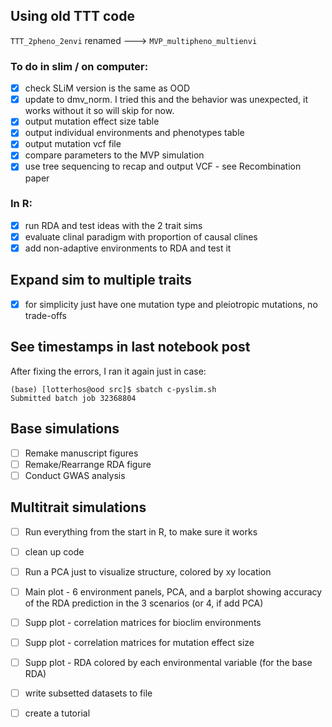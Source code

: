 
## Using old TTT code
`TTT_2pheno_2envi` renamed ---> `MVP_multipheno_multienvi`

### To do in slim / on computer:
- [x] check SLiM version is the same as OOD
- [x] update to dmv_norm. I tried this and the behavior was unexpected, it works without it so will skip for now.
- [x] output mutation effect size table
- [x] output individual environments and phenotypes table
- [x] output mutation vcf file
- [x] compare parameters to the MVP simulation
- [x] use tree sequencing to recap and output VCF - see Recombination paper

### In R:
- [x] run RDA and test ideas with the 2 trait sims
- [x] evaluate clinal paradigm with proportion of causal clines
- [x] add non-adaptive environments to RDA and test it

## Expand sim to multiple traits
- [x] for simplicity just have one mutation type and pleiotropic mutations, no trade-offs


## See timestamps in last notebook post
After fixing the errors, I ran it again just in case:
```
(base) [lotterhos@ood src]$ sbatch c-pyslim.sh
Submitted batch job 32368804
```

## Base simulations
- [ ] Remake manuscript figures
- [ ] Remake/Rearrange RDA figure
- [ ] Conduct GWAS analysis

## Multitrait simulations
- [ ] Run everything from the start in R, to make sure it works
- [ ] clean up code
- [ ] Run a PCA just to visualize structure, colored by xy location

- [ ] Main plot - 6 environment panels, PCA, and a barplot showing accuracy of the RDA prediction in the 3 scenarios (or 4, if add PCA)
- [ ] Supp plot - correlation matrices for bioclim environments
- [ ] Supp plot - correlation matrices for mutation effect size
- [ ] Supp plot - RDA colored by each environmental variable (for the base RDA)
- [ ] write subsetted datasets to file
- [ ] create a tutorial
